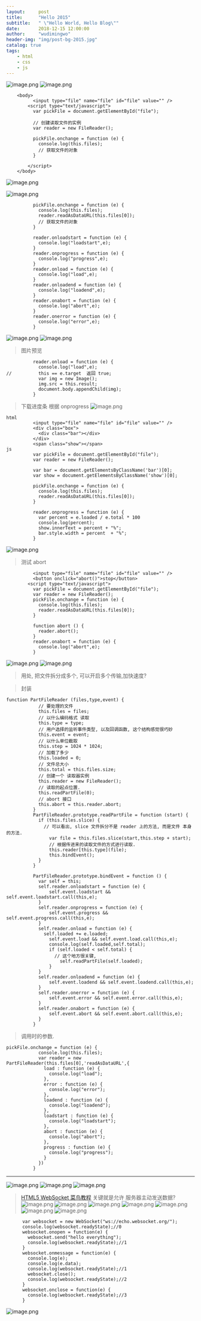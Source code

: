 ```yaml
---
layout:     post
title:      "Hello 2015"
subtitle:   " \"Hello World, Hello Blog\""
date:       2018-12-15 12:00:00
author:     "wudimingwo"
header-img: "img/post-bg-2015.jpg"
catalog: true
tags:
    - html
    - css
    - js
---
```




![image.png](https://upload-images.jianshu.io/upload_images/13637909-626eda558ee0da4d.png?imageMogr2/auto-orient/strip%7CimageView2/2/w/1240)
![image.png](https://upload-images.jianshu.io/upload_images/13637909-d193313cd4edebac.png?imageMogr2/auto-orient/strip%7CimageView2/2/w/1240)
```
    <body>
          <input type="file" name="file" id="file" value="" />
        <script type="text/javascript">
          var pickFile = document.getElementById("file");
          
          // 创建读取文件的实例
          var reader = new FileReader();
          
          pickFile.onchange = function (e) {
          	console.log(this.files);
          	// 获取文件的对象
          }
          
        </script>
    </body>
```
![image.png](https://upload-images.jianshu.io/upload_images/13637909-b6e1b075dc73306a.png?imageMogr2/auto-orient/strip%7CimageView2/2/w/1240)

![image.png](https://upload-images.jianshu.io/upload_images/13637909-7f3e6b23c638cd47.png?imageMogr2/auto-orient/strip%7CimageView2/2/w/1240)
```
          pickFile.onchange = function (e) {
          	console.log(this.files);
          	reader.readAsDataURL(this.files[0]);
          	// 获取文件的对象
          }
          
          reader.onloadstart = function (e) {
          	console.log("loadstart",e);
          }
          reader.onprogress = function (e) {
          	console.log("progress",e);
          }
          reader.onload = function (e) {
          	console.log("load",e);
          }
          reader.onloadend = function (e) {
          	console.log("loadend",e);
          }
          reader.onabort = function (e) {
          	console.log("abort",e);
          }
          reader.onerror = function (e) {
          	console.log("error",e);
          }
```
![image.png](https://upload-images.jianshu.io/upload_images/13637909-5e48635c354d9c7a.png?imageMogr2/auto-orient/strip%7CimageView2/2/w/1240)
![image.png](https://upload-images.jianshu.io/upload_images/13637909-916f63847c3291bf.png?imageMogr2/auto-orient/strip%7CimageView2/2/w/1240)
> 图片预览
```
          reader.onload = function (e) {
          	console.log("load",e);
//        	this == e.target  返回 true;
            var img = new Image();
          	img.src = this.result;
          	document.body.appendChild(img);
          }
```
> 下载进度条 根据 onprogress
![image.png](https://upload-images.jianshu.io/upload_images/13637909-9b21cfdf84ba2265.png?imageMogr2/auto-orient/strip%7CimageView2/2/w/1240)
```
html
          <input type="file" name="file" id="file" value="" />
          <div class="box">
            <div class="bar"></div>
          </div>
          <span class="show"></span>
js
          var pickFile = document.getElementById("file");
          var reader = new FileReader();
          
          var bar = document.getElementsByClassName('bar')[0];
          var show = document.getElementsByClassName('show')[0];
          
          pickFile.onchange = function (e) {
          	console.log(this.files);
          	reader.readAsDataURL(this.files[0]);
          }

          reader.onprogress = function (e) {
            var percent = e.loaded / e.total * 100
            console.log(percent);
            show.innerText = percent + "%";
            bar.style.width = percent  + "%";
          }
```
![image.png](https://upload-images.jianshu.io/upload_images/13637909-70f26e7a000105c7.png?imageMogr2/auto-orient/strip%7CimageView2/2/w/1240)
> 测试 abort
```
          <input type="file" name="file" id="file" value="" />
          <button onclick="abort()">stop</button>
        <script type="text/javascript">
          var pickFile = document.getElementById("file");
          var reader = new FileReader();
          pickFile.onchange = function (e) {
          	console.log(this.files);
          	reader.readAsDataURL(this.files[0]);
          }
          
          function abort () {
          	reader.abort();
          }
          reader.onabort = function (e) {
          	console.log("abort",e);
          }
```
![image.png](https://upload-images.jianshu.io/upload_images/13637909-ca7373fc2fd3ad95.png?imageMogr2/auto-orient/strip%7CimageView2/2/w/1240)
![image.png](https://upload-images.jianshu.io/upload_images/13637909-41a1a1188c7d2cef.png?imageMogr2/auto-orient/strip%7CimageView2/2/w/1240)
> 用处, 把文件拆分成多个, 可以开启多个传输,加快速度?

> 封装
```
function PartFileReader (files,type,event) {
            // 要处理的文件
          	this.files = files;
          	// 以什么编码格式 读取
          	this.type = type;
          	// 用户选择的监听事件类型, 以及回调函数, 这个结构感觉很巧妙
          	this.event = event;
          	// 以什么单位截取
          	this.step = 1024 * 1024; 
          	// 加载了多少
          	this.loaded = 0;
          	// 文件总大小
          	this.total = this.files.size;
          	// 创建一个 读取器实例
          	this.reader = new FileReader();
          	// 读取的起点位置.
          	this.readPartFile(0);
          	// abort 接口
          	this.abort = this.reader.abort;
          }
          PartFileReader.prototype.readPartFile = function (start) {
          	if (this.files.slice) {
          	  // 可以看出, slice 文件拆分不是 reader 上的方法, 而是文件 本身的方法.
          		var file = this.files.slice(start,this.step + start);
          		// 根据传进来的读取文件的方式进行读取.
          		this.reader[this.type](file);
          		this.bindEvent();
          	}
          }
          
          PartFileReader.prototype.bindEvent = function () {
          	var self = this;
          	self.reader.onloadstart = function (e) {
          		self.event.loadstart && self.event.loadstart.call(this,e); 
          	}
          	self.reader.onprogress = function (e) {
          		self.event.progress && self.event.progress.call(this,e); 
          	}
          	self.reader.onload = function (e) {
          	  self.loaded += e.loaded;
          		self.event.load && self.event.load.call(this,e); 
          		console.log(self.loaded,self.total);
          		if (self.loaded < self.total) {
          		  // 这个地方很关键,
          			self.readPartFile(self.loaded);
          		}
          	}
          	self.reader.onloadend = function (e) {
          		self.event.loadend && self.event.loadend.call(this,e); 
          	}
          	self.reader.onerror = function (e) {
          		self.event.error && self.event.error.call(this,e); 
          	}
          	self.reader.onabort = function (e) {
          		self.event.abort && self.event.abort.call(this,e); 
          	}
          }
```
> 调用时的参数.
```
pickFile.onchange = function (e) {
            console.log(this.files);
            var reader = new PartFileReader(this.files[0],'readAsDataURL',{
              load : function (e) {
              	console.log("load");
              },
              error : function (e) {
              	console.log("error");
              },
              loadend : function (e) {
              	console.log("loadend");
              },
              loadstart : function (e) {
              	console.log("loadstart");
              },
              abort : function (e) {
              	console.log("abort");
              },
              progress : function (e) {
              	console.log("progress");
              }
            })
          }
```

---
![image.png](https://upload-images.jianshu.io/upload_images/13637909-ad8954ceadab6e6f.png?imageMogr2/auto-orient/strip%7CimageView2/2/w/1240)
![image.png](https://upload-images.jianshu.io/upload_images/13637909-f5c49813cf223ab4.png?imageMogr2/auto-orient/strip%7CimageView2/2/w/1240)
![image.png](https://upload-images.jianshu.io/upload_images/13637909-c7a738c1de12f564.png?imageMogr2/auto-orient/strip%7CimageView2/2/w/1240)
> [HTML5 WebSocket 菜鸟教程](http://www.runoob.com/html/html5-websocket.html)
关键就是允许 服务器主动发送数据?
![image.png](https://upload-images.jianshu.io/upload_images/13637909-c2928455f53c003b.png?imageMogr2/auto-orient/strip%7CimageView2/2/w/1240)
![image.png](https://upload-images.jianshu.io/upload_images/13637909-92362ff59db08081.png?imageMogr2/auto-orient/strip%7CimageView2/2/w/1240)
![image.png](https://upload-images.jianshu.io/upload_images/13637909-aa1f7fb1d1422a32.png?imageMogr2/auto-orient/strip%7CimageView2/2/w/1240)
![image.png](https://upload-images.jianshu.io/upload_images/13637909-b6378cb5571bcfe7.png?imageMogr2/auto-orient/strip%7CimageView2/2/w/1240)
![image.png](https://upload-images.jianshu.io/upload_images/13637909-463ec36f68804cf3.png?imageMogr2/auto-orient/strip%7CimageView2/2/w/1240)
![image.png](https://upload-images.jianshu.io/upload_images/13637909-43d57700f20c1e47.png?imageMogr2/auto-orient/strip%7CimageView2/2/w/1240)
![image.png](https://upload-images.jianshu.io/upload_images/13637909-1a6b8667a15ce00e.png?imageMogr2/auto-orient/strip%7CimageView2/2/w/1240)
```
      var websocket = new WebSocket("ws://echo.websocket.org/");
      console.log(websocket.readyState);//0
      websocket.onopen = function(e) {
        websocket.send("hello everything");
        console.log(websocket.readyState);//1
      }
      websocket.onmessage = function(e) {
        console.log(e);
        console.log(e.data);
        console.log(websocket.readyState);//1
        websocket.close();
        console.log(websocket.readyState);//2
      }
      websocket.onclose = function(e) {
        console.log(websocket.readyState);//3
      }
```
![image.png](https://upload-images.jianshu.io/upload_images/13637909-10554efdc238c41d.png?imageMogr2/auto-orient/strip%7CimageView2/2/w/1240)
